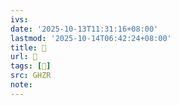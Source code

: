 ```yaml
---
ivs:
date: '2025-10-13T11:31:16+08:00'
lastmod: '2025-10-14T06:42:24+08:00'
title: 󰨵
url: 󰨵
tags: [𦪑]
src: GHZR
note:
---
```

